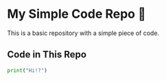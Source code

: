 # My Simple Code Repo 🚀  

This is a basic repository with a simple piece of code.  

## Code in This Repo  
```python
print("Hi!?")
